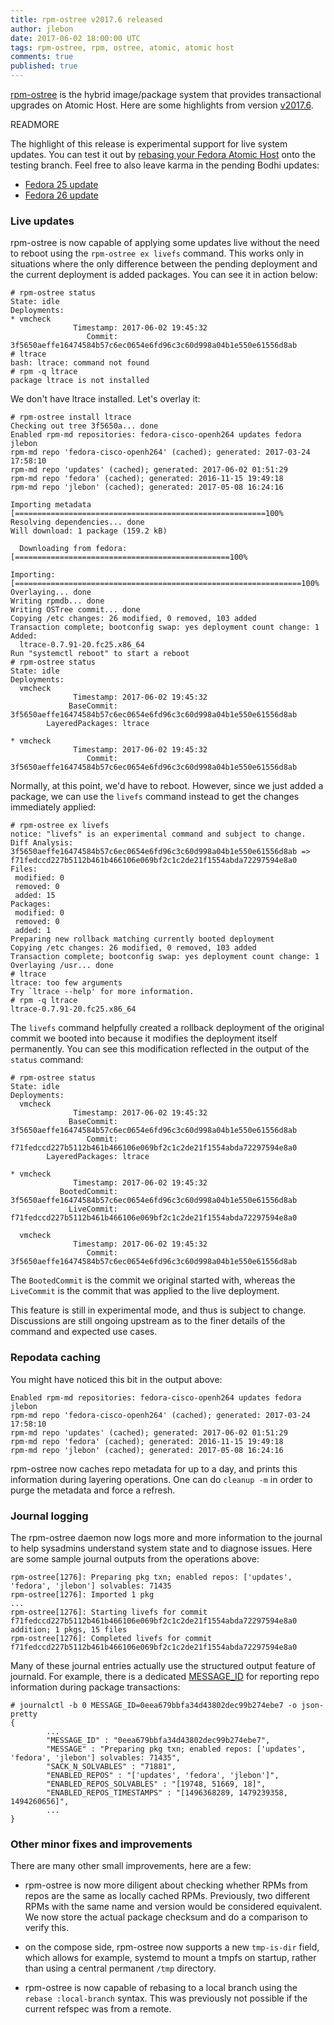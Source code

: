 ```yaml
---
title: rpm-ostree v2017.6 released
author: jlebon
date: 2017-06-02 18:00:00 UTC
tags: rpm-ostree, rpm, ostree, atomic, atomic host
comments: true
published: true
---
```


[rpm-ostree](https://rpm-ostree.readthedocs.org/) is the
hybrid image/package system that provides transactional
upgrades on Atomic Host. Here are some highlights from
version
[v2017.6](https://github.com/projectatomic/rpm-ostree/releases/tag/v2017.6).

READMORE

The highlight of this release is experimental support for
live system updates. You can test it out by
[rebasing your Fedora Atomic Host](https://fedoraproject.org/wiki/QA:Updates_Testing#Using_it_with_Atomic_Host_.28Fedora_24_and_later.29)
onto the testing branch. Feel free to also leave karma in
the pending Bodhi updates:

- [Fedora 25 update](https://bodhi.fedoraproject.org/updates/FEDORA-2017-85014ae3f6)
- [Fedora 26 update](https://bodhi.fedoraproject.org/updates/FEDORA-2017-f86a299577)

### Live updates

rpm-ostree is now capable of applying some updates live
without the need to reboot using the `rpm-ostree ex livefs`
command. This works only in situations where the only
difference between the pending deployment and the current
deployment is added packages. You can see it in action
below:

```
# rpm-ostree status
State: idle
Deployments:
* vmcheck
              Timestamp: 2017-06-02 19:45:32
                 Commit: 3f5650aeffe16474584b57c6ec0654e6fd96c3c60d998a04b1e550e61556d8ab
# ltrace
bash: ltrace: command not found
# rpm -q ltrace
package ltrace is not installed
```

We don't have ltrace installed. Let's overlay it:

```
# rpm-ostree install ltrace
Checking out tree 3f5650a... done
Enabled rpm-md repositories: fedora-cisco-openh264 updates fedora jlebon
rpm-md repo 'fedora-cisco-openh264' (cached); generated: 2017-03-24 17:58:10
rpm-md repo 'updates' (cached); generated: 2017-06-02 01:51:29
rpm-md repo 'fedora' (cached); generated: 2016-11-15 19:49:18
rpm-md repo 'jlebon' (cached); generated: 2017-05-08 16:24:16

Importing metadata [========================================================100%
Resolving dependencies... done
Will download: 1 package (159.2 kB)

  Downloading from fedora: [================================================100%

Importing: [================================================================100%
Overlaying... done
Writing rpmdb... done
Writing OSTree commit... done
Copying /etc changes: 26 modified, 0 removed, 103 added
Transaction complete; bootconfig swap: yes deployment count change: 1
Added:
  ltrace-0.7.91-20.fc25.x86_64
Run "systemctl reboot" to start a reboot
# rpm-ostree status
State: idle
Deployments:
  vmcheck
              Timestamp: 2017-06-02 19:45:32
             BaseCommit: 3f5650aeffe16474584b57c6ec0654e6fd96c3c60d998a04b1e550e61556d8ab
        LayeredPackages: ltrace

* vmcheck
              Timestamp: 2017-06-02 19:45:32
                 Commit: 3f5650aeffe16474584b57c6ec0654e6fd96c3c60d998a04b1e550e61556d8ab
```

Normally, at this point, we'd have to reboot. However, since
we just added a package, we can use the `livefs` command
instead to get the changes immediately applied:

```
# rpm-ostree ex livefs
notice: "livefs" is an experimental command and subject to change.
Diff Analysis: 3f5650aeffe16474584b57c6ec0654e6fd96c3c60d998a04b1e550e61556d8ab => f71fedccd227b5112b461b466106e069bf2c1c2de21f1554abda72297594e8a0
Files:
 modified: 0
 removed: 0
 added: 15
Packages:
 modified: 0
 removed: 0
 added: 1
Preparing new rollback matching currently booted deployment
Copying /etc changes: 26 modified, 0 removed, 103 added
Transaction complete; bootconfig swap: yes deployment count change: 1
Overlaying /usr... done
# ltrace
ltrace: too few arguments
Try `ltrace --help' for more information.
# rpm -q ltrace
ltrace-0.7.91-20.fc25.x86_64
```

The `livefs` command helpfully created a rollback deployment
of the original commit we booted into because it modifies
the deployment itself permanently. You can see this
modification reflected in the output of the `status`
command:

```
# rpm-ostree status
State: idle
Deployments:
  vmcheck
              Timestamp: 2017-06-02 19:45:32
             BaseCommit: 3f5650aeffe16474584b57c6ec0654e6fd96c3c60d998a04b1e550e61556d8ab
                 Commit: f71fedccd227b5112b461b466106e069bf2c1c2de21f1554abda72297594e8a0
        LayeredPackages: ltrace

* vmcheck
              Timestamp: 2017-06-02 19:45:32
           BootedCommit: 3f5650aeffe16474584b57c6ec0654e6fd96c3c60d998a04b1e550e61556d8ab
             LiveCommit: f71fedccd227b5112b461b466106e069bf2c1c2de21f1554abda72297594e8a0

  vmcheck
              Timestamp: 2017-06-02 19:45:32
                 Commit: 3f5650aeffe16474584b57c6ec0654e6fd96c3c60d998a04b1e550e61556d8ab
```

The `BootedCommit` is the commit we original started with,
whereas the `LiveCommit` is the commit that was applied to
the live deployment.

This feature is still in experimental mode, and thus is
subject to change. Discussions are still ongoing upstream as
to the finer details of the command and expected use cases.

### Repodata caching

You might have noticed this bit in the output above:

```
Enabled rpm-md repositories: fedora-cisco-openh264 updates fedora jlebon
rpm-md repo 'fedora-cisco-openh264' (cached); generated: 2017-03-24 17:58:10
rpm-md repo 'updates' (cached); generated: 2017-06-02 01:51:29
rpm-md repo 'fedora' (cached); generated: 2016-11-15 19:49:18
rpm-md repo 'jlebon' (cached); generated: 2017-05-08 16:24:16
```

rpm-ostree now caches repo metadata for up to a day, and
prints this information during layering operations. One can
do `cleanup -m` in order to purge the metadata and force a
refresh.

### Journal logging

The rpm-ostree daemon now logs more and more information to
the journal to help sysadmins understand system state and to
diagnose issues. Here are some sample journal outputs from
the operations above:

```
rpm-ostree[1276]: Preparing pkg txn; enabled repos: ['updates', 'fedora', 'jlebon'] solvables: 71435
rpm-ostree[1276]: Imported 1 pkg
...
rpm-ostree[1276]: Starting livefs for commit f71fedccd227b5112b461b466106e069bf2c1c2de21f1554abda72297594e8a0 addition; 1 pkgs, 15 files
rpm-ostree[1276]: Completed livefs for commit f71fedccd227b5112b461b466106e069bf2c1c2de21f1554abda72297594e8a0
```

Many of these journal entries actually use the structured
output feature of journald. For example, there is a
dedicated
[MESSAGE_ID](https://www.freedesktop.org/software/systemd/man/systemd.journal-fields.html)
for reporting repo information during package transactions:

```
# journalctl -b 0 MESSAGE_ID=0eea679bbfa34d43802dec99b274ebe7 -o json-pretty
{
        ...
        "MESSAGE_ID" : "0eea679bbfa34d43802dec99b274ebe7",
        "MESSAGE" : "Preparing pkg txn; enabled repos: ['updates', 'fedora', 'jlebon'] solvables: 71435",
        "SACK_N_SOLVABLES" : "71881",
        "ENABLED_REPOS" : "['updates', 'fedora', 'jlebon']",
        "ENABLED_REPOS_SOLVABLES" : "[19748, 51669, 18]",
        "ENABLED_REPOS_TIMESTAMPS" : "[1496368289, 1479239358, 1494260656]",
        ...
}
```

### Other minor fixes and improvements

There are many other small improvements, here are a few:

- rpm-ostree is now more diligent about checking whether
  RPMs from repos are the same as locally cached RPMs.
  Previously, two different RPMs with the same name and
  version would be considered equivalent. We now store the
  actual package checksum and do a comparison to verify
  this.

- on the compose side, rpm-ostree now supports a new
  `tmp-is-dir` field, which allows for example, systemd to
  mount a tmpfs on startup, rather than using a central
  permanent `/tmp` directory.

- rpm-ostree is now capable of rebasing to a local branch
  using the `rebase :local-branch` syntax. This was
  previously not possible if the current refspec was from a
  remote.
